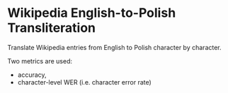 Wikipedia English-to-Polish Transliteration
===========================================

Translate Wikipedia entries from English to Polish character by character.

Two metrics are used:

* accuracy,
* character-level WER (i.e. character error rate)
